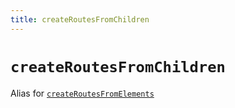 ```yaml
---
title: createRoutesFromChildren
---
```


# `createRoutesFromChildren`

Alias for [`createRoutesFromElements`][createroutesfromelements]

[createroutesfromelements]: ./create-routes-from-elements

